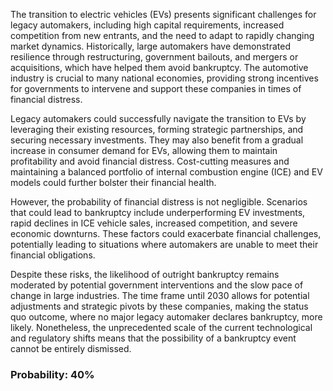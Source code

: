 The transition to electric vehicles (EVs) presents significant challenges for legacy automakers, including high capital requirements, increased competition from new entrants, and the need to adapt to rapidly changing market dynamics. Historically, large automakers have demonstrated resilience through restructuring, government bailouts, and mergers or acquisitions, which have helped them avoid bankruptcy. The automotive industry is crucial to many national economies, providing strong incentives for governments to intervene and support these companies in times of financial distress.

Legacy automakers could successfully navigate the transition to EVs by leveraging their existing resources, forming strategic partnerships, and securing necessary investments. They may also benefit from a gradual increase in consumer demand for EVs, allowing them to maintain profitability and avoid financial distress. Cost-cutting measures and maintaining a balanced portfolio of internal combustion engine (ICE) and EV models could further bolster their financial health.

However, the probability of financial distress is not negligible. Scenarios that could lead to bankruptcy include underperforming EV investments, rapid declines in ICE vehicle sales, increased competition, and severe economic downturns. These factors could exacerbate financial challenges, potentially leading to situations where automakers are unable to meet their financial obligations.

Despite these risks, the likelihood of outright bankruptcy remains moderated by potential government interventions and the slow pace of change in large industries. The time frame until 2030 allows for potential adjustments and strategic pivots by these companies, making the status quo outcome, where no major legacy automaker declares bankruptcy, more likely. Nonetheless, the unprecedented scale of the current technological and regulatory shifts means that the possibility of a bankruptcy event cannot be entirely dismissed.

### Probability: 40%